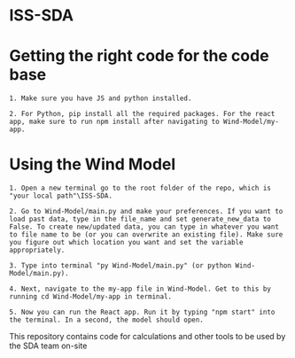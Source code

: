 # ISS-SDA

# Getting the right code for the code base
    1. Make sure you have JS and python installed. 
    
    2. For Python, pip install all the required packages. For the react app, make sure to run npm install after navigating to Wind-Model/my-app.

# Using the Wind Model
    1. Open a new terminal go to the root folder of the repo, which is "your local path"\ISS-SDA. 
    
    2. Go to Wind-Model/main.py and make your preferences. If you want to load past data, type in the file_name and set generate_new_data to False. To create new/updated data, you can type in whatever you want to file name to be (or you can overwrite an existing file). Make sure you figure out which location you want and set the variable appropriately. 

    3. Type into terminal "py Wind-Model/main.py" (or python Wind-Model/main.py).

    4. Next, navigate to the my-app file in Wind-Model. Get to this by running cd Wind-Model/my-app in terminal.

    5. Now you can run the React app. Run it by typing "npm start" into the terminal. In a second, the model should open.

This repository contains code for calculations and other tools to be used by the SDA team on-site